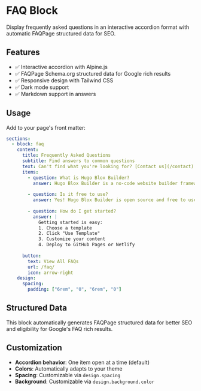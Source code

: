 # FAQ Block

Display frequently asked questions in an interactive accordion format with automatic FAQPage structured data for SEO.

## Features

- ✅ Interactive accordion with Alpine.js
- ✅ FAQPage Schema.org structured data for Google rich results
- ✅ Responsive design with Tailwind CSS
- ✅ Dark mode support
- ✅ Markdown support in answers

## Usage

Add to your page's front matter:

```yaml
sections:
  - block: faq
    content:
      title: Frequently Asked Questions
      subtitle: Find answers to common questions
      text: Can't find what you're looking for? [Contact us](/contact)
      items:
        - question: What is Hugo Blox Builder?
          answer: Hugo Blox Builder is a no-code website builder framework powered by Hugo and Tailwind CSS.
        
        - question: Is it free to use?
          answer: Yes! Hugo Blox Builder is open source and free to use under the MIT license.
        
        - question: How do I get started?
          answer: |
            Getting started is easy:
            1. Choose a template
            2. Click "Use Template"
            3. Customize your content
            4. Deploy to GitHub Pages or Netlify
      
      button:
        text: View All FAQs
        url: /faq/
        icon: arrow-right
    design:
      spacing:
        padding: ["6rem", "0", "6rem", "0"]
```

## Structured Data

This block automatically generates FAQPage structured data for better SEO and eligibility for Google's FAQ rich results.

## Customization

- **Accordion behavior**: One item open at a time (default)
- **Colors**: Automatically adapts to your theme
- **Spacing**: Customizable via `design.spacing`
- **Background**: Customizable via `design.background.color`

